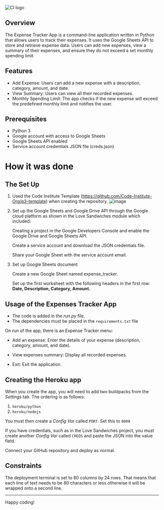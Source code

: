 ![CI logo](https://codeinstitute.s3.amazonaws.com/fullstack/ci_logo_small.png)

## Overview

The Expense Tracker App is a command-line application written in Python that allows users to track their expenses. It uses the Google Sheets API to store and retrieve expense data. Users can add new expenses, view a summary of their expenses, and ensure they do not exceed a set monthly spending limit.

## Features

- Add Expense: Users can add a new expense with a description, category, amount, and date.
- View Summary: Users can view all their recorded expenses.
- Monthly Spending Limit: The app checks if the new expense will exceed the predefined monthly limit and notifies the user.

## Prerequisites
- Python 3
- Google account with access to Google Sheets
- Google Sheets API enabled
- Service account credentials JSON file (creds.json)

# How it was done
## The Set Up
1. Used the Code Institute Template (https://github.com/Code-Institute-Org/p3-template) when creating the repository.
   ![image](https://github.com/lavenderweche/expenses-tracker-project/assets/30617453/64778c0f-1ba4-4c56-ba93-6bfc92259fb4)
   
2. Set up the Google Sheets and Google Drive API through the Google cloud platform as shown in the Love Sandwiches module which included:
   
   Creating a project in the Google Developers Console and enable the Google Drive and Google Sheets API.
   
   Create a service account and download the JSON credentials file.
   
   Share your Google Sheet with the service account email.
   
3. Set up Google Sheets document

   Create a new Google Sheet named expense_tracker.

   Set up the first worksheet with the following headers in the first row: **Date, Description, Category, Amount.**

## Usage of the Expenses Tracker App

- The code is added in the *run.py* file.
- The dependencies must be placed in the `requirements.txt` file

On run of the app, there is an Expense Tracker menu:

- Add an expense: Enter the details of your expense (description, category, amount, and date).
  
- View expenses summary: Display all recorded expenses.
- Exit: Exit the application.

## Creating the Heroku app

When you create the app, you will need to add two buildpacks from the _Settings_ tab. The ordering is as follows:

1. `heroku/python`
2. `heroku/nodejs`

You must then create a _Config Var_ called `PORT`. Set this to `8000`

If you have credentials, such as in the Love Sandwiches project, you must create another _Config Var_ called `CREDS` and paste the JSON into the value field.

Connect your GitHub repository and deploy as normal.

## Constraints

The deployment terminal is set to 80 columns by 24 rows. That means that each line of text needs to be 80 characters or less otherwise it will be wrapped onto a second line.

---

Happy coding!
